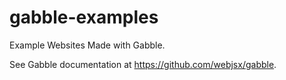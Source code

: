 # gabble-examples

Example Websites Made with Gabble.

See Gabble documentation at https://github.com/webjsx/gabble.
